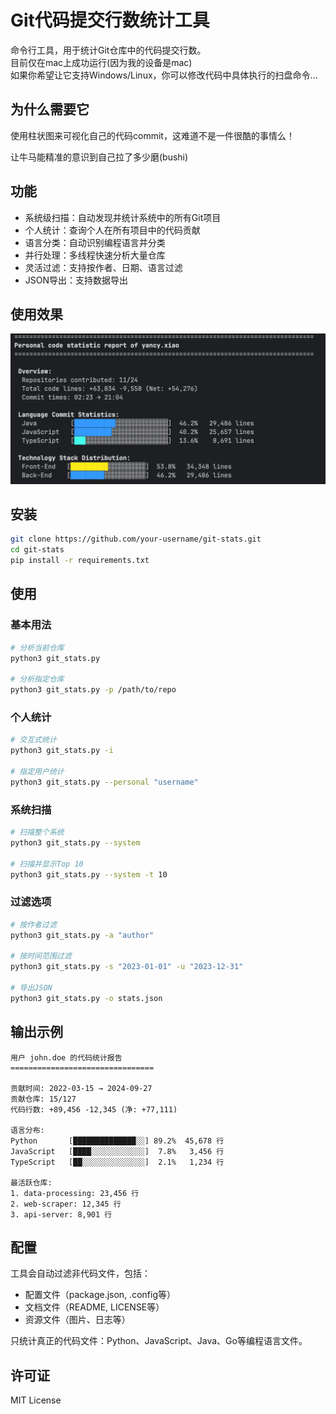 # Git代码提交行数统计工具

命令行工具，用于统计Git仓库中的代码提交行数。  
目前仅在mac上成功运行(因为我的设备是mac)  
如果你希望让它支持Windows/Linux，你可以修改代码中具体执行的扫盘命令...

## 为什么需要它
  使用柱状图来可视化自己的代码commit，这难道不是一件很酷的事情么！  
  
让牛马能精准的意识到自己拉了多少磨(bushi)

## 功能

- 系统级扫描：自动发现并统计系统中的所有Git项目
- 个人统计：查询个人在所有项目中的代码贡献
- 语言分类：自动识别编程语言并分类
- 并行处理：多线程快速分析大量仓库
- 灵活过滤：支持按作者、日期、语言过滤
- JSON导出：支持数据导出


## 使用效果
![img.png](img/img.png)
## 安装

```bash
git clone https://github.com/your-username/git-stats.git
cd git-stats
pip install -r requirements.txt
```

## 使用

### 基本用法

```bash
# 分析当前仓库
python3 git_stats.py

# 分析指定仓库
python3 git_stats.py -p /path/to/repo
```

### 个人统计

```bash
# 交互式统计
python3 git_stats.py -i

# 指定用户统计
python3 git_stats.py --personal "username"
```

### 系统扫描

```bash
# 扫描整个系统
python3 git_stats.py --system

# 扫描并显示Top 10
python3 git_stats.py --system -t 10
```

### 过滤选项

```bash
# 按作者过滤
python3 git_stats.py -a "author"

# 按时间范围过滤
python3 git_stats.py -s "2023-01-01" -u "2023-12-31"

# 导出JSON
python3 git_stats.py -o stats.json
```

## 输出示例

```
用户 john.doe 的代码统计报告
================================

贡献时间: 2022-03-15 → 2024-09-27
贡献仓库: 15/127
代码行数: +89,456 -12,345 (净: +77,111)

语言分布:
Python       [██████████████░░] 89.2%  45,678 行
JavaScript   [████░░░░░░░░░░░░]  7.8%   3,456 行
TypeScript   [██░░░░░░░░░░░░░░]  2.1%   1,234 行

最活跃仓库:
1. data-processing: 23,456 行
2. web-scraper: 12,345 行
3. api-server: 8,901 行
```

## 配置

工具会自动过滤非代码文件，包括：
- 配置文件（package.json, .config等）
- 文档文件（README, LICENSE等）
- 资源文件（图片、日志等）

只统计真正的代码文件：Python、JavaScript、Java、Go等编程语言文件。

## 许可证

MIT License